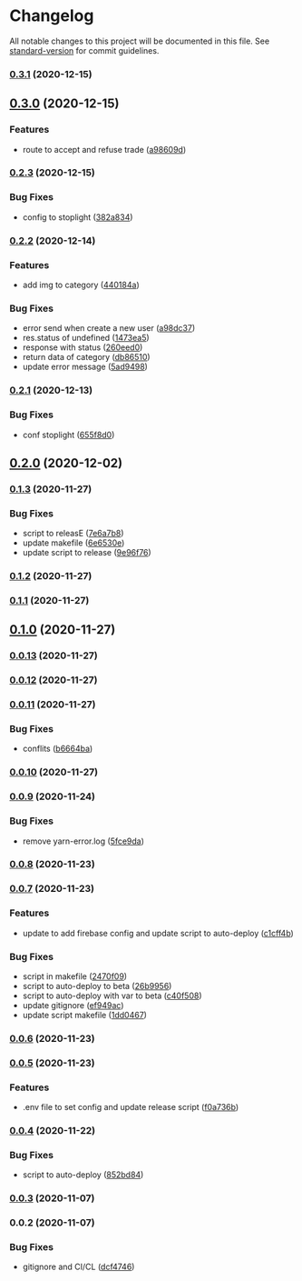 # Changelog

All notable changes to this project will be documented in this file. See [standard-version](https://github.com/conventional-changelog/standard-version) for commit guidelines.

### [0.3.1](https://github.com/ganatrade/api/compare/v0.3.0...v0.3.1) (2020-12-15)

## [0.3.0](https://github.com/ganatrade/api/compare/v0.2.3...v0.3.0) (2020-12-15)


### Features

* route to accept and refuse trade ([a98609d](https://github.com/ganatrade/api/commit/a98609d91133faa25ce78ef1e7ede74fbb7c8de0))

### [0.2.3](https://github.com/ganatrade/api/compare/v0.2.2...v0.2.3) (2020-12-15)


### Bug Fixes

* config to stoplight ([382a834](https://github.com/ganatrade/api/commit/382a834e240303a898a276b27ab4f8c17ced4760))

### [0.2.2](https://github.com/ganatrade/api/compare/v0.2.1...v0.2.2) (2020-12-14)


### Features

* add img to category ([440184a](https://github.com/ganatrade/api/commit/440184af1459344f595be233e93239f256d07156))


### Bug Fixes

* error send when create a new user ([a98dc37](https://github.com/ganatrade/api/commit/a98dc37e6220ec6342d5fd98e5938af5495380eb))
* res.status of undefined ([1473ea5](https://github.com/ganatrade/api/commit/1473ea58aee8e862c77356e0527634315c39709f))
* response with status ([260eed0](https://github.com/ganatrade/api/commit/260eed000ba248de9c8cbe350a3cf4e7e0518014))
* return data of category ([db86510](https://github.com/ganatrade/api/commit/db865107b9e9944b4f5fced676999bc46ac9b852))
* update error message ([5ad9498](https://github.com/ganatrade/api/commit/5ad94989c9b515d8658fd4ea4f65be89014460a4))

### [0.2.1](https://github.com/ganatrade/api/compare/v0.2.0...v0.2.1) (2020-12-13)


### Bug Fixes

* conf stoplight ([655f8d0](https://github.com/ganatrade/api/commit/655f8d04274032f031fd8ff4b54ddaaa4d97949f))

## [0.2.0](https://github.com/ganatrade/api/compare/v0.1.3...v0.2.0) (2020-12-02)

### [0.1.3](https://github.com/ganatrade/api/compare/v0.1.2...v0.1.3) (2020-11-27)


### Bug Fixes

* script to releasE ([7e6a7b8](https://github.com/ganatrade/api/commit/7e6a7b860d9d7c8c3d644ce728408d0a013c8456))
* update makefile ([6e6530e](https://github.com/ganatrade/api/commit/6e6530ec9553a973f67662e280dd5d4b47fdf490))
* update script to release ([9e96f76](https://github.com/ganatrade/api/commit/9e96f7699c390d2e8a2a7417a9288e128c0b5118))

### [0.1.2](https://github.com/ganatrade/api/compare/v0.1.0...v0.1.2) (2020-11-27)

### [0.1.1](https://github.com/ganatrade/api/compare/v0.1.0...v0.1.1) (2020-11-27)

## [0.1.0](https://github.com/ganatrade/api/compare/v0.0.13...v0.1.0) (2020-11-27)

### [0.0.13](https://github.com/ganatrade/api/compare/v0.0.12...v0.0.13) (2020-11-27)

### [0.0.12](https://github.com/ganatrade/api/compare/v0.0.11...v0.0.12) (2020-11-27)

### [0.0.11](https://github.com/ganatrade/api/compare/v0.0.9...v0.0.11) (2020-11-27)


### Bug Fixes

* conflits ([b6664ba](https://github.com/ganatrade/api/commit/b6664bac61b16b5042da01f4614a49179fe6b0a6))

### [0.0.10](https://github.com/ganatrade/api/compare/v0.0.9...v0.0.10) (2020-11-27)

### [0.0.9](https://github.com/ganatrade/api/compare/v0.0.8...v0.0.9) (2020-11-24)


### Bug Fixes

* remove yarn-error.log ([5fce9da](https://github.com/ganatrade/api/commit/5fce9da5aaf12c974e6d5fc632a887a402825307))

### [0.0.8](https://github.com/ganatrade/api/compare/v0.0.7...v0.0.8) (2020-11-23)

### [0.0.7](https://github.com/ganatrade/api/compare/v0.0.6...v0.0.7) (2020-11-23)


### Features

* update to add firebase config and update script to auto-deploy ([c1cff4b](https://github.com/ganatrade/api/commit/c1cff4b9d61925388bfd6541894779f684dafac3))


### Bug Fixes

* script in makefile ([2470f09](https://github.com/ganatrade/api/commit/2470f09b941d63616de000609d24a41b99133b7b))
* script to auto-deploy to beta ([26b9956](https://github.com/ganatrade/api/commit/26b99568d65fdf7e7cf025a04c0896b75911c281))
* script to auto-deploy with var to beta ([c40f508](https://github.com/ganatrade/api/commit/c40f5081a2d78e551aff52a1f7e9a1d3c88d7d8e))
* update gitignore ([ef949ac](https://github.com/ganatrade/api/commit/ef949ac44005965040d6067b67decaa49d083897))
* update script makefile ([1dd0467](https://github.com/ganatrade/api/commit/1dd046703aadcd100ec37ce998c3a4c2c5e594c8))

### [0.0.6](https://github.com/ganatrade/api/compare/v0.0.5...v0.0.6) (2020-11-23)

### [0.0.5](https://github.com/ganatrade/api/compare/v0.0.4...v0.0.5) (2020-11-23)


### Features

* .env file to set config and update release script ([f0a736b](https://github.com/ganatrade/api/commit/f0a736bef42ccfd2318c548fe5c8765ad6836617))

### [0.0.4](https://github.com/ganatrade/api/compare/v0.0.3...v0.0.4) (2020-11-22)


### Bug Fixes

* script to auto-deploy ([852bd84](https://github.com/ganatrade/api/commit/852bd8461850fce94ba64fc2bb489a29490c096f))

### [0.0.3](https://github.com/ganatrade/api/compare/v0.0.2...v0.0.3) (2020-11-07)

### 0.0.2 (2020-11-07)


### Bug Fixes

* gitignore and CI/CL ([dcf4746](https://github.com/ganatrade/api/commit/dcf47461dcc242c5c207c8bfa02d717ad4842fc2))
